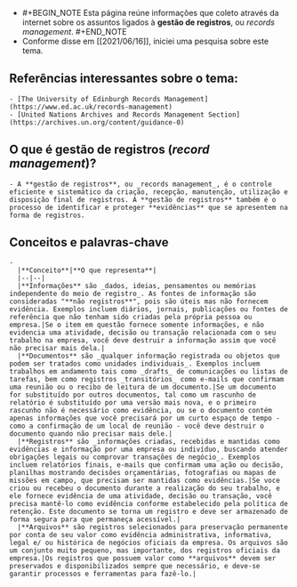 -
  #+BEGIN_NOTE
  Esta página reúne informações que coleto através da internet sobre os assuntos ligados à **gestão de registros**, ou _records management_. 
  #+END_NOTE
- Conforme disse em [[2021/06/16]], iniciei uma pesquisa sobre este tema.
## Referências interessantes sobre o tema:
	- [The University of Edinburgh Records Management](https://www.ed.ac.uk/records-management)
	- [United Nations Archives and Records Management Section](https://archives.un.org/content/guidance-0)
## O que é gestão de registros (_record management_)?
	- A **gestão de registros**, ou _records management_, é o controle eficiente e sistemático da criação, recepção, manutenção, utilização e disposição final de registros. A **gestão de registros** também é o processo de identificar e proteger **evidências** que se apresentem na forma de registros.
## Conceitos e palavras-chave
	-
	  |**Conceito**|**O que representa**|
	  |--|--|
	  |**Informações** são _dados, ideias, pensamentos ou memórias independente do meio de registro_. As fontes de informação são consideradas "**não registros**", pois são úteis mas não fornecem evidência. Exemplos incluem diários, jornais, publicações ou fontes de referência que não tenham sido criadas pela própria pessoa ou empresa.|Se o item em questão fornece somente informações, e não evidencia uma atividade, decisão ou transação relacionada com o seu trabalho na empresa, você deve destruir a informação assim que você não precisar mais dela.|
	  |**Documentos** são _qualquer informação registrada ou objetos que podem ser tratados como unidades individuais_. Exemplos incluem trabalhos em andamento tais como _drafts_ de comunicações ou listas de tarefas, bem como registros _transitórios_ como e-mails que confirmam uma reunião ou o recibo de leitura de um documento.|Se um documento for substituído por outros documentos, tal como um rascunho de relatório é substituído por uma versão mais nova, e o primeiro rascunho não é necessário como evidência, ou se o documento contém apenas informações que você precisará por um curto espaço de tempo - como a confirmação de um local de reunião - você deve destruir o documento quando não precisar mais dele.|
	  |**Registros** são _informações criadas, recebidas e mantidas como evidências e informação por uma empresa ou indivíduo, buscando atender obrigações legais ou comprovar transações de negócio_. Exemplos incluem relatórios finais, e-mails que confirmam uma ação ou decisão, planilhas mostrando decisões orçamentárias, fotografias ou mapas de missões em campo, que precisam ser mantidas como evidências.|Se voce criou ou recebeu o documento durante a realização do seu trabalho, e ele fornece evidência de uma atividade, decisão ou transação, você precisa mantê-lo como evidência conforme estabelecido pela política de retenção. Este documento se torna um registro e deve ser armazenado de forma segura para que permaneça acessível.|
	  |**Arquivos** são registros selecionados para preservação permanente por conta de seu valor como evidência administrativa, informativa, legal e/ ou histórica de negócios oficiais da empresa. Os arquivos são um conjunto muito pequeno, mas importante, dos registros oficiais da empresa.|Os registros que possuem valor como **arquivos** devem ser preservados e disponibilizados sempre que necessário, e deve-se garantir processos e ferramentas para fazê-lo.|